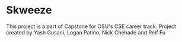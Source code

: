 # Skweeze
This project is a part of Capstone for OSU's CSE career track.
Project created by Yash Gusani, Logan Patino, Nick Chehade and Reif Fu
